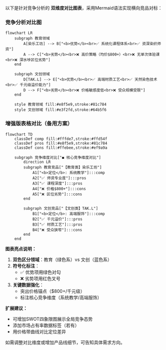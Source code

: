 以下是针对竞争分析的 **双维度对比图表**，采用Mermaid语法实现横向竞品对标：

### 竞争分析对比图
```mermaid
flowchart LR
    subgraph 教育领域
        A[染乐工坊] --> B["<b>优势</b><br>✅ 系统化课程体系<br>✅ 资深染织师资"]
        A --> C["<b>劣势</b><br>❌ 高价策略（均价$800+）<br>❌ 无单次体验课<br>❌ 深水埗区位劣势"]
    end

    subgraph 文创领域
        D[TAK.L] --> E["<b>优势</b><br>✅ 高端材质工艺<br>✅ 天然染色技术<br>✅ 千元级溢价能力"]
        D --> F["<b>劣势</b><br>❌ 价格敏感度低<br>❌ 受众规模受限"]
    end

    style 教育领域 fill:#e8f5e9,stroke:#81c784
    style 文创领域 fill:#e3f2fd,stroke:#64b5f6
```

### 增强版表格对比（备用方案）
```mermaid
flowchart TD
    classDef comp fill:#fffde7,stroke:#ffd54f
    classDef pros fill:#e8f5e9,stroke:#81c784
    classDef cons fill:#ffebee,stroke:#ef9a9a

    subgraph 竞争维度对比["◼ 核心竞争维度对比"]
        direction LR
        subgraph 教育竞品["【教育类】染乐工坊"]
            A1["<b>定位</b>: 系统教学"]:::comp
            A2["✅ 师资专业度"]:::pros
            A3["✅ 课程深度"]:::pros
            A4["❌ 价格$800+"]:::cons
            A5["❌ 区位劣势"]:::cons
        end

        subgraph 文创竞品["【文创类】TAK.L"]
            B1["<b>定位</b>: 高端服饰"]:::comp
            B2["✅ 千元溢价"]:::pros
            B3["✅ 材质工艺"]:::pros
            B4["❌ 受众狭窄"]:::cons
        end
    end
```

**图表亮点说明：**
1. **双色区分领域**：教育（绿色系）vs 文创（蓝色系）
2. **符号化标注**：
   - ✅ 优势项用绿色对勾
   - ❌ 劣势项用红色叉号
3. **关键数据强化**：
   - 突出价格锚点（$800+/千元级）
   - 标注核心竞争维度（系统教学/高端服饰）

**扩展建议：**
- 可增加SWOT四象限图展示全局竞争态势
- 添加市场占有率数据标签（若有）
- 用价格带曲线对比定位差异

如需调整对比维度或增加产品线细节，可告知具体需求方向。
